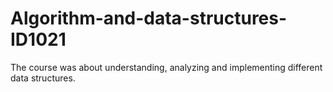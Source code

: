 # Algorithm-and-data-structures-ID1021
The course was about understanding, analyzing and implementing different data structures.
